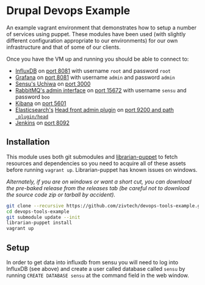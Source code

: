 
# Drupal Devops Example

An example vagrant environment that demonstrates how to setup a number of services
using puppet. These modules have been used (with slightly different configuration
appropriate to our environments) for our own infrastructure and that of some of our
clients.

Once you have the VM up and running you should be able to connect to:

  - [InfluxDB](https://influxdb.com/) on [port 8081](http://33.33.33.45:8083/) with username `root` and password `root`
  - [Grafana](http://grafana.org/) on [port 8081](http://33.33.33.45:8081/) with username `admin` and password `admin`
  - [Sensu's Uchiwa](https://uchiwa.io/) on [port 3000](http://33.33.33.45:3000)
  - [RabbitMQ's admin interface](https://www.rabbitmq.com/) on [port 15672](http://33.33.33.45:15672) with username `sensu` and password `boo` 
  - [Kibana](https://www.elastic.co/products/kibana) on [port 5601](http://33.33.33.45:5601/)
  - [Elasticsearch's](https://www.elastic.co/products/elasticsearch) [Head front admin plugin](http://mobz.github.io/elasticsearch-head/) on [port 9200 and path `_plugin/head`](http://33.33.33.45:9200/_plugin/head/)
  - [Jenkins](http://jenkinsci.org/) on [port 8092](http://33.33.33.45:8092)

## Installation

This module uses both git submodules and [librarian-puppet](https://github.com/rodjek/librarian-puppet)
to fetch resources and dependencies so you need to acquire all of these assets before running `vagrant up`. Librarian-puppet has known issues
on windows.

*Alternately, if you are on windows or want a short cut, you can download the pre-baked release from the releases tab (be careful not to
download the source code zip or tarball by accident).*

````bash
git clone --recursive https://github.com/zivtech/devops-tools-example.git
cd devops-tools-example
git submodule update --init
librarian-puppet install
vagrant up
````

## Setup

In order to get data into influxdb from sensu you will need to log into InfluxDB (see above) and
create a user called database called `sensu` by running `CREATE DATABASE sensu` at the command
field in the web window.

